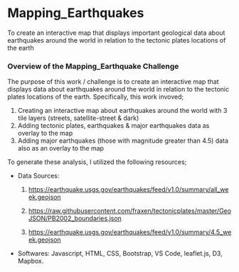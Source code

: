# Mapping_Earthquakes
To create an interactive map that displays important geological data about earthquakes around the world in relation to the tectonic plates locations of the earth

### Overview of the Mapping_Earthquake Challenge

The purpose of this work / challenge is to create an interactive map that displays data about earthquakes around the world in relation to the tectonic plates locations of the earth. Specifically, this work invoved;

  1. Creating an interactive map about earthquakes around the world with 3 tile layers (streets, satellite-street & dark)
  2. Adding tectonic plates, earthquakes & major earthquakes data as overlay to the map
  3. Adding major earthquakes (those with magnitude greater than 4.5) data also as an overlay to the map


To generate these analysis, I utilized the following resources;

  - Data Sources: 
    1. https://earthquake.usgs.gov/earthquakes/feed/v1.0/summary/all_week.geojson

    2. https://raw.githubusercontent.com/fraxen/tectonicplates/master/GeoJSON/PB2002_boundaries.json

    3. https://earthquake.usgs.gov/earthquakes/feed/v1.0/summary/4.5_week.geojson

  - Softwares: Javascript, HTML, CSS, Bootstrap, VS Code, leaflet.js, D3, Mapbox.